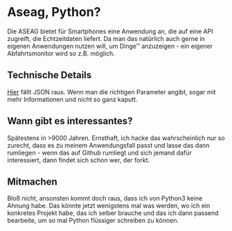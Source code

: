 # Aseag, Python?
Die ASEAG bietet für Smartphones eine Anwendung an, die auf eine API
zugreift, die Echtzeitdaten liefert. Da man das natürlich auch gerne in
eigenen Anwendungen nutzen will, um Dinge™ anzuzeigen - ein eigener
Abfahrtsmonitor wird so z.B. möglich.

## Technische Details
[Hier](http://ivu.aseag.de/interfaces/ura/instant_V1) fällt JSON raus. Wenn
man die richtigen Parameter angibt, sogar mit mehr Informationen und nicht
so ganz kaputt.

## Wann gibt es interessantes?
Spätestens in >9000 Jahren. Ernsthaft, ich hacke das wahrscheinlich nur so
zurecht, dass es zu meinem Anwendungsfall passt und lasse das dann
rumliegen - wenn das auf Github rumliegt und sich jemand dafür
interessiert, dann findet sich schon wer, der forkt.

## Mitmachen
Bloß nicht, ansonsten kommt doch raus, dass ich von Python3 keine Ahnung
habe. Das könnte jetzt wenigstens mal was werden, wo ich ein konkretes
Projekt habe, das ich selber brauche und das ich dann passend bearbeite, um
so mal Python flüssiger schreiben zu können.
